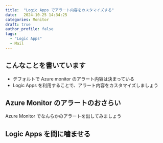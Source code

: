 ```yaml
---
title:  "Logic Apps でアラート内容をカスタマイズする"
date:   2024-10-25 14:34:25
categories: Monitor
draft: true
author_profile: false
tags:
  - "Logic Apps"
  - Mail
---
```


## こんなことを書いています

* デフォルトで Azure monitor のアラート内容は決まっている
* Logic Apps を利用することで、アラート内容をカスタマイズしましょう

## Azure Monitor のアラートのおさらい

Azure Monitor でなんらかのアラートを出してみましょう

## Logic Apps を間に噛ませる

